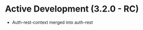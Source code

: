 Active Development (3.2.0 - RC)
=====================================
* Auth-rest-context merged into auth-rest